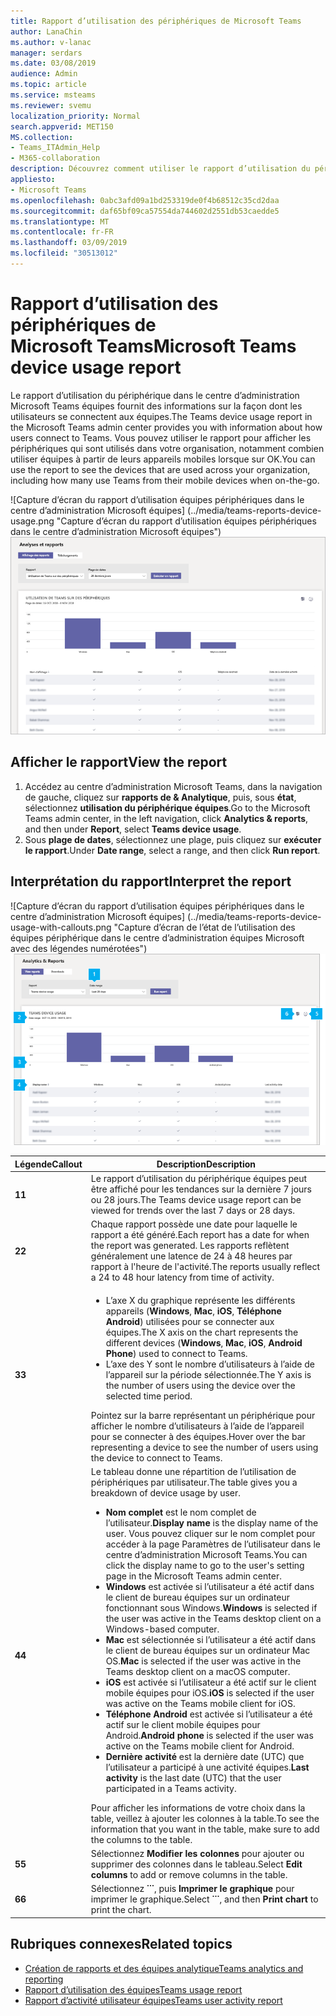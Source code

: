 ```yaml
---
title: Rapport d’utilisation des périphériques de Microsoft Teams
author: LanaChin
ms.author: v-lanac
manager: serdars
ms.date: 03/08/2019
audience: Admin
ms.topic: article
ms.service: msteams
ms.reviewer: svemu
localization_priority: Normal
search.appverid: MET150
MS.collection:
- Teams_ITAdmin_Help
- M365-collaboration
description: Découvrez comment utiliser le rapport d’utilisation du périphérique équipes dans le centre d’administration Microsoft Teams pour afficher le mode de connexion des utilisateurs de votre organisation aux équipes.
appliesto:
- Microsoft Teams
ms.openlocfilehash: 0abc3afd09a1bd253319de0f4b68512c35cd2daa
ms.sourcegitcommit: daf65bf09ca57554da744602d2551db53caedde5
ms.translationtype: MT
ms.contentlocale: fr-FR
ms.lasthandoff: 03/09/2019
ms.locfileid: "30513012"
---
```

# <a name="microsoft-teams-device-usage-report"></a><span data-ttu-id="0e11f-103">Rapport d’utilisation des périphériques de Microsoft Teams</span><span class="sxs-lookup"><span data-stu-id="0e11f-103">Microsoft Teams device usage report</span></span>

<span data-ttu-id="0e11f-104">Le rapport d’utilisation du périphérique dans le centre d’administration Microsoft Teams équipes fournit des informations sur la façon dont les utilisateurs se connectent aux équipes.</span><span class="sxs-lookup"><span data-stu-id="0e11f-104">The Teams device usage report in the Microsoft Teams admin center provides you with information about how users connect to Teams.</span></span> <span data-ttu-id="0e11f-105">Vous pouvez utiliser le rapport pour afficher les périphériques qui sont utilisés dans votre organisation, notamment combien utiliser équipes à partir de leurs appareils mobiles lorsque sur OK.</span><span class="sxs-lookup"><span data-stu-id="0e11f-105">You can use the report to see the devices that are used across your organization, including how many use Teams from their mobile devices when on-the-go.</span></span>  

<span data-ttu-id="0e11f-106">![Capture d’écran du rapport d’utilisation équipes périphériques dans le centre d’administration Microsoft équipes] (../media/teams-reports-device-usage.png "Capture d’écran du rapport d’utilisation équipes périphériques dans le centre d’administration Microsoft équipes")</span><span class="sxs-lookup"><span data-stu-id="0e11f-106">![Screen shot of the Teams device usage report in the Microsoft Teams admin center](../media/teams-reports-device-usage.png "Screen shot of the Teams device usage report in the Microsoft Teams admin center")</span></span>

## <a name="view-the-report"></a><span data-ttu-id="0e11f-107">Afficher le rapport</span><span class="sxs-lookup"><span data-stu-id="0e11f-107">View the report</span></span>

1. <span data-ttu-id="0e11f-108">Accédez au centre d’administration Microsoft Teams, dans la navigation de gauche, cliquez sur **rapports de & Analytique**, puis, sous **état**, sélectionnez **utilisation du périphérique équipes**.</span><span class="sxs-lookup"><span data-stu-id="0e11f-108">Go to the Microsoft Teams admin center, in the left navigation, click **Analytics & reports**, and then under **Report**, select **Teams device usage**.</span></span> 
2. <span data-ttu-id="0e11f-109">Sous **plage de dates**, sélectionnez une plage, puis cliquez sur **exécuter le rapport**.</span><span class="sxs-lookup"><span data-stu-id="0e11f-109">Under **Date range**, select a range, and then click **Run report**.</span></span> 

## <a name="interpret-the-report"></a><span data-ttu-id="0e11f-110">Interprétation du rapport</span><span class="sxs-lookup"><span data-stu-id="0e11f-110">Interpret the report</span></span>

<span data-ttu-id="0e11f-111">![Capture d’écran du rapport d’utilisation équipes périphériques dans le centre d’administration Microsoft équipes] (../media/teams-reports-device-usage-with-callouts.png "Capture d’écran de l’état de l’utilisation des équipes périphérique dans le centre d’administration équipes Microsoft avec des légendes numérotées")</span><span class="sxs-lookup"><span data-stu-id="0e11f-111">![Screen shot of the Teams device usage report in the Microsoft Teams admin center](../media/teams-reports-device-usage-with-callouts.png "Screen shot of the Teams device usage report in the Microsoft Teams admin center with numbered callouts")</span></span>

|<span data-ttu-id="0e11f-112">Légende</span><span class="sxs-lookup"><span data-stu-id="0e11f-112">Callout</span></span> |<span data-ttu-id="0e11f-113">Description</span><span class="sxs-lookup"><span data-stu-id="0e11f-113">Description</span></span>  |
|--------|-------------|
|<span data-ttu-id="0e11f-114">**1**</span><span class="sxs-lookup"><span data-stu-id="0e11f-114">**1**</span></span>   |<span data-ttu-id="0e11f-115">Le rapport d’utilisation du périphérique équipes peut être affiché pour les tendances sur la dernière 7 jours ou 28 jours.</span><span class="sxs-lookup"><span data-stu-id="0e11f-115">The Teams device usage report can be viewed for trends over the last 7 days or 28 days.</span></span>  |
|<span data-ttu-id="0e11f-116">**2**</span><span class="sxs-lookup"><span data-stu-id="0e11f-116">**2**</span></span>   |<span data-ttu-id="0e11f-117">Chaque rapport possède une date pour laquelle le rapport a été généré.</span><span class="sxs-lookup"><span data-stu-id="0e11f-117">Each report has a date for when the report was generated.</span></span> <span data-ttu-id="0e11f-118">Les rapports reflètent généralement une latence de 24 à 48 heures par rapport à l'heure de l'activité.</span><span class="sxs-lookup"><span data-stu-id="0e11f-118">The reports usually reflect a 24 to 48 hour latency from time of activity.</span></span> |
|<span data-ttu-id="0e11f-119">**3**</span><span class="sxs-lookup"><span data-stu-id="0e11f-119">**3**</span></span>   |<ul><li><span data-ttu-id="0e11f-120">L’axe X du graphique représente les différents appareils (**Windows**, **Mac**, **iOS**, **Téléphone Android**) utilisées pour se connecter aux équipes.</span><span class="sxs-lookup"><span data-stu-id="0e11f-120">The X axis on the chart represents the different devices (**Windows**, **Mac**, **iOS**, **Android Phone**) used to connect to Teams.</span></span> </li><li><span data-ttu-id="0e11f-121">L’axe des Y sont le nombre d’utilisateurs à l’aide de l’appareil sur la période sélectionnée.</span><span class="sxs-lookup"><span data-stu-id="0e11f-121">The Y axis is the number of users using the device over the selected time period.</span></span></li> </ul><span data-ttu-id="0e11f-122">Pointez sur la barre représentant un périphérique pour afficher le nombre d’utilisateurs à l’aide de l’appareil pour se connecter à des équipes.</span><span class="sxs-lookup"><span data-stu-id="0e11f-122">Hover over the bar representing a device to see the number of users using the device to connect to Teams.</span></span>|
|<span data-ttu-id="0e11f-123">**4**</span><span class="sxs-lookup"><span data-stu-id="0e11f-123">**4**</span></span>   |<span data-ttu-id="0e11f-124">Le tableau donne une répartition de l’utilisation de périphériques par utilisateur.</span><span class="sxs-lookup"><span data-stu-id="0e11f-124">The table gives you a breakdown of device usage by user.</span></span> <ul><li><span data-ttu-id="0e11f-125">**Nom complet** est le nom complet de l’utilisateur.</span><span class="sxs-lookup"><span data-stu-id="0e11f-125">**Display name** is the display name of the user.</span></span> <span data-ttu-id="0e11f-126">Vous pouvez cliquer sur le nom complet pour accéder à la page Paramètres de l’utilisateur dans le centre d’administration Microsoft Teams.</span><span class="sxs-lookup"><span data-stu-id="0e11f-126">You can click the display name to go to the user's setting page in the Microsoft Teams admin center.</span></span> </li><li><span data-ttu-id="0e11f-127">**Windows** est activée si l’utilisateur a été actif dans le client de bureau équipes sur un ordinateur fonctionnant sous Windows.</span><span class="sxs-lookup"><span data-stu-id="0e11f-127">**Windows** is selected if the user was active in the Teams desktop client on a Windows-based computer.</span></span></li><li><span data-ttu-id="0e11f-128">**Mac** est sélectionnée si l’utilisateur a été actif dans le client de bureau équipes sur un ordinateur Mac OS.</span><span class="sxs-lookup"><span data-stu-id="0e11f-128">**Mac** is selected if the user was active in the Teams desktop client on a macOS computer.</span></span> </li> <li><span data-ttu-id="0e11f-129">**iOS** est activée si l’utilisateur a été actif sur le client mobile équipes pour iOS.</span><span class="sxs-lookup"><span data-stu-id="0e11f-129">**iOS** is selected if the user was active on the Teams mobile client for iOS.</span></span></li><li><span data-ttu-id="0e11f-130">**Téléphone Android** est activée si l’utilisateur a été actif sur le client mobile équipes pour Android.</span><span class="sxs-lookup"><span data-stu-id="0e11f-130">**Android phone** is selected if the user was active on the Teams mobile client for Android.</span></span> <li><span data-ttu-id="0e11f-131">**Dernière activité** est la dernière date (UTC) que l’utilisateur a participé à une activité équipes.</span><span class="sxs-lookup"><span data-stu-id="0e11f-131">**Last activity** is the last date (UTC) that the user participated in a Teams activity.</span></span></li> </ul> <span data-ttu-id="0e11f-132">Pour afficher les informations de votre choix dans la table, veillez à ajouter les colonnes à la table.</span><span class="sxs-lookup"><span data-stu-id="0e11f-132">To see the information that you want in the table, make sure to add the columns to the table.</span></span> |
|<span data-ttu-id="0e11f-133">**5**</span><span class="sxs-lookup"><span data-stu-id="0e11f-133">**5**</span></span>   |<span data-ttu-id="0e11f-134">Sélectionnez **Modifier les colonnes** pour ajouter ou supprimer des colonnes dans le tableau.</span><span class="sxs-lookup"><span data-stu-id="0e11f-134">Select **Edit columns** to add or remove columns in the table.</span></span> |
|<span data-ttu-id="0e11f-135">**6**</span><span class="sxs-lookup"><span data-stu-id="0e11f-135">**6**</span></span>   |<span data-ttu-id="0e11f-136">Sélectionnez **˙˙˙**, puis **Imprimer le graphique** pour imprimer le graphique.</span><span class="sxs-lookup"><span data-stu-id="0e11f-136">Select **˙˙˙**, and then **Print chart** to print the chart.</span></span> |

## <a name="related-topics"></a><span data-ttu-id="0e11f-137">Rubriques connexes</span><span class="sxs-lookup"><span data-stu-id="0e11f-137">Related topics</span></span>
- [<span data-ttu-id="0e11f-138">Création de rapports et des équipes analytique</span><span class="sxs-lookup"><span data-stu-id="0e11f-138">Teams analytics and reporting</span></span>](teams-reporting-reference.md)
- [<span data-ttu-id="0e11f-139">Rapport d’utilisation des équipes</span><span class="sxs-lookup"><span data-stu-id="0e11f-139">Teams usage report</span></span>](teams-usage-report.md)
- [<span data-ttu-id="0e11f-140">Rapport d’activité utilisateur équipes</span><span class="sxs-lookup"><span data-stu-id="0e11f-140">Teams user activity report</span></span>](user-activity-report.md)